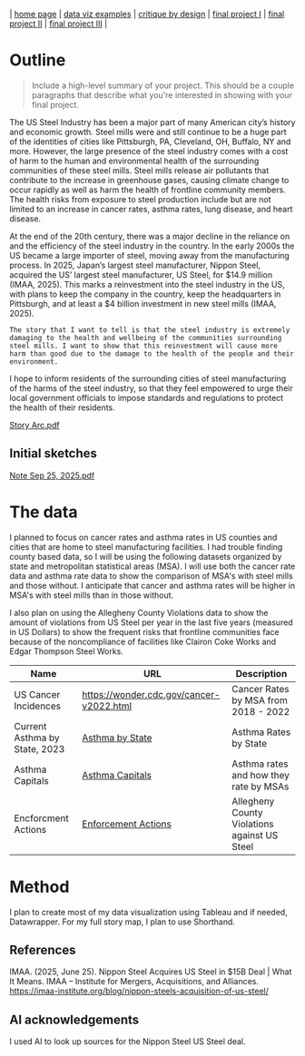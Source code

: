 | [home page](https://cmustudent.github.io/tswd-portfolio-templates/) | [data viz examples](dataviz-examples) | [critique by design](critique-by-design) | [final project I](final-project-part-one) | [final project II](final-project-part-two) | [final project III](final-project-part-three) |


# Outline
> Include a high-level summary of your project.  This should be a couple paragraphs that describe what you're interested in showing with your final project. 
 
The US Steel Industry has been a major part of many American city’s history and economic growth. Steel mills were and still continue to be a huge part of the identities of cities like Pittsburgh, PA, Cleveland, OH, Buffalo, NY and more. However, the large presence of the steel industry comes with a cost of harm to the human and environmental health of the surrounding communities of these steel mills. Steel mills release air pollutants that contribute to the increase in greenhouse gases, causing climate change to occur rapidly as well as harm the health of frontline community members. The health risks from exposure to steel production include but are not limited to an increase in cancer rates, asthma rates, lung disease, and heart disease. 

At the end of the 20th century, there was a major decline in the reliance on and the efficiency of the steel industry in the country. In the early 2000s the US became a large importer of steel, moving away from the manufacturing process. In 2025, Japan’s largest steel manufacturer, Nippon Steel, acquired the US’ largest steel manufacturer, US Steel, for $14.9 million (IMAA, 2025). This marks a reinvestment into the steel industry in the US, with plans to keep the company in the country, keep the headquarters in Pittsburgh, and at least a $4 billion investment in new steel mills (IMAA, 2025). 

	The story that I want to tell is that the steel industry is extremely damaging to the health and wellbeing of the communities surrounding steel mills. I want to show that this reinvestment will cause more harm than good due to the damage to the health of the people and their environment. 

 I hope to inform residents of the surrounding cities of steel manufacturing of the harms of the steel industry, so that they feel empowered to urge their local government officials to impose standards and regulations to protect the health of their residents. 

 [Story Arc.pdf](https://github.com/user-attachments/files/22540613/Story.Arc.pdf)


## Initial sketches


[Note Sep 25, 2025.pdf](https://github.com/user-attachments/files/22550295/Note.Sep.25.2025.pdf)

# The data

I planned to focus on cancer rates and asthma rates in US counties and cities that are home to steel manufacturing facilities. I had trouble finding county based data, so I will be using the following datasets organized by state and metropolitan statistical areas (MSA). I will use both the cancer rate data and asthma rate data to show the comparison of MSA's with steel mills and those without. I anticipate that cancer and asthma rates will be higher in MSA's with steel mills than in those without. 

I also plan on using the Allegheny County Violations data to show the amount of violations from US Steel per year in the last five years (measured in US Dollars) to show the frequent risks that frontline communities face because of the noncompliance of facilities like Clairon Coke Works and Edgar Thompson Steel Works. 


| Name | URL | Description |
|------|-----|-------------|
|US Cancer Incidences|https://wonder.cdc.gov/cancer-v2022.html |Cancer Rates by MSA from 2018 - 2022|
|Current Asthma by State, 2023|[Asthma by State](https://www.lung.org/research/trends-in-lung-disease/asthma-trends-brief/data-tables/asthma-current-state)|Asthma Rates by State|
|Asthma Capitals|[Asthma Capitals](https://aafa.org/wp-content/uploads/2025/09/aafa-2025-asthma-capitals-report.pdf)|Asthma rates and how they rate by MSAs|
|Encforcment Actions|[Enforcement Actions](https://www.alleghenycounty.us/Services/Health-Department/Air-Quality/Enforcement-Regulations-and-Compliance/Enforcement-Actions)|Allegheny County Violations against US Steel|

# Method

I plan to create most of my data visualization using Tableau and if needed, Datawrapper. For my full story map, I plan to use Shorthand. 

## References
 IMAA. (2025, June 25). Nippon Steel Acquires US Steel in $15B Deal | What It Means. IMAA – Institute for Mergers, Acquisitions, and Alliances. https://imaa-institute.org/blog/nippon-steels-acquisition-of-us-steel/ 

## AI acknowledgements
I used AI to look up sources for the Nippon Steel US Steel deal. 
